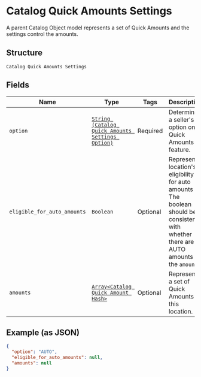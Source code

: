 
# Catalog Quick Amounts Settings

A parent Catalog Object model represents a set of Quick Amounts and the settings control the amounts.

## Structure

`Catalog Quick Amounts Settings`

## Fields

| Name | Type | Tags | Description |
|  --- | --- | --- | --- |
| `option` | [`String (Catalog Quick Amounts Settings Option)`](../../doc/models/catalog-quick-amounts-settings-option.md) | Required | Determines a seller's option on Quick Amounts feature. |
| `eligible_for_auto_amounts` | `Boolean` | Optional | Represents location's eligibility for auto amounts<br>The boolean should be consistent with whether there are AUTO amounts in the `amounts`. |
| `amounts` | [`Array<Catalog Quick Amount Hash>`](../../doc/models/catalog-quick-amount.md) | Optional | Represents a set of Quick Amounts at this location. |

## Example (as JSON)

```json
{
  "option": "AUTO",
  "eligible_for_auto_amounts": null,
  "amounts": null
}
```


